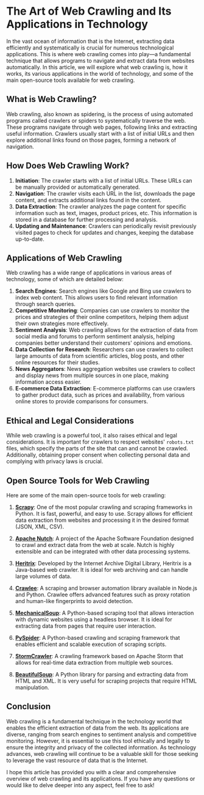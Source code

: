 # The Art of Web Crawling and Its Applications in Technology

In the vast ocean of information that is the Internet, extracting data efficiently and systematically is crucial for numerous technological applications. This is where web crawling comes into play—a fundamental technique that allows programs to navigate and extract data from websites automatically. In this article, we will explore what web crawling is, how it works, its various applications in the world of technology, and some of the main open-source tools available for web crawling.

## What is Web Crawling?

Web crawling, also known as spidering, is the process of using automated programs called crawlers or spiders to systematically traverse the web. These programs navigate through web pages, following links and extracting useful information. Crawlers usually start with a list of initial URLs and then explore additional links found on those pages, forming a network of navigation.

## How Does Web Crawling Work?

1. **Initiation**: The crawler starts with a list of initial URLs. These URLs can be manually provided or automatically generated.
2. **Navigation**: The crawler visits each URL in the list, downloads the page content, and extracts additional links found in the content.
3. **Data Extraction**: The crawler analyzes the page content for specific information such as text, images, product prices, etc. This information is stored in a database for further processing and analysis.
4. **Updating and Maintenance**: Crawlers can periodically revisit previously visited pages to check for updates and changes, keeping the database up-to-date.

## Applications of Web Crawling

Web crawling has a wide range of applications in various areas of technology, some of which are detailed below:

1. **Search Engines**: Search engines like Google and Bing use crawlers to index web content. This allows users to find relevant information through search queries.
2. **Competitive Monitoring**: Companies can use crawlers to monitor the prices and strategies of their online competitors, helping them adjust their own strategies more effectively.
3. **Sentiment Analysis**: Web crawling allows for the extraction of data from social media and forums to perform sentiment analysis, helping companies better understand their customers' opinions and emotions.
4. **Data Collection for Research**: Researchers can use crawlers to collect large amounts of data from scientific articles, blog posts, and other online resources for their studies.
5. **News Aggregators**: News aggregation websites use crawlers to collect and display news from multiple sources in one place, making information access easier.
6. **E-commerce Data Extraction**: E-commerce platforms can use crawlers to gather product data, such as prices and availability, from various online stores to provide comparisons for consumers.

## Ethical and Legal Considerations

While web crawling is a powerful tool, it also raises ethical and legal considerations. It is important for crawlers to respect websites' `robots.txt` files, which specify the parts of the site that can and cannot be crawled. Additionally, obtaining proper consent when collecting personal data and complying with privacy laws is crucial.

## Open Source Tools for Web Crawling

Here are some of the main open-source tools for web crawling:

1. **[Scrapy](https://scrapy.org/)**: One of the most popular crawling and scraping frameworks in Python. It is fast, powerful, and easy to use. Scrapy allows for efficient data extraction from websites and processing it in the desired format (JSON, XML, CSV).

2. **[Apache Nutch](http://nutch.apache.org/)**: A project of the Apache Software Foundation designed to crawl and extract data from the web at scale. Nutch is highly extensible and can be integrated with other data processing systems.

3. **[Heritrix](https://github.com/internetarchive/heritrix3)**: Developed by the Internet Archive Digital Library, Heritrix is a Java-based web crawler. It is ideal for web archiving and can handle large volumes of data.

4. **[Crawlee](https://github.com/apify/crawlee)**: A scraping and browser automation library available in Node.js and Python. Crawlee offers advanced features such as proxy rotation and human-like fingerprints to avoid detection.

5. **[MechanicalSoup](https://mechanicalsoup.readthedocs.io/)**: A Python-based scraping tool that allows interaction with dynamic websites using a headless browser. It is ideal for extracting data from pages that require user interaction.

6. **[PySpider](https://github.com/binux/pyspider)**: A Python-based crawling and scraping framework that enables efficient and scalable execution of scraping scripts.

7. **[StormCrawler](https://github.com/DigitalPebble/storm-crawler)**: A crawling framework based on Apache Storm that allows for real-time data extraction from multiple web sources.

8. **[BeautifulSoup](https://www.crummy.com/software/BeautifulSoup/)**: A Python library for parsing and extracting data from HTML and XML. It is very useful for scraping projects that require HTML manipulation.

## Conclusion

Web crawling is a fundamental technique in the technology world that enables the efficient extraction of data from the web. Its applications are diverse, ranging from search engines to sentiment analysis and competitive monitoring. However, it is essential to use this tool ethically and legally to ensure the integrity and privacy of the collected information. As technology advances, web crawling will continue to be a valuable skill for those seeking to leverage the vast resource of data that is the Internet.

I hope this article has provided you with a clear and comprehensive overview of web crawling and its applications. If you have any questions or would like to delve deeper into any aspect, feel free to ask!
